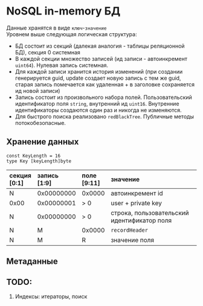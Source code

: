 # NoSQL in-memory БД
Данные хранятся в виде `ключ`-`значение` </br>
Уровнем выше следующая логическая структура:
- БД состоит из секций (далекая аналогия - таблицы реляционной БД), секция 0 системная
- В каждой секции множество записей (ид записи - автоинкремент `uint64`). Нулевая запись системная.
- Для каждой записи хранится история изменений (при создании генерируется guid, update создает новую запись с тем же
guid, старая запись помечается как удаленная + в заголовке сохраняется ид новой записи)
- Запись состоит из произвольного набора полей. Пользовательский идентификатор поля `string`, внутренний ид `uint16`.
Внутренние идентификаторы создаются один раз и никогда не изменяются.
- Для быстрого поиска реализовано `redBlackTree`. Публичные методы потокобезопасные. 

## Хранение данных
```
const KeyLength = 16
type Key [keyLength]byte
```

| секция</br> [0:1] </br> | запись</br> [1:9] | поле</br> [9:11] | значение                                    |
|:------------------------|:------------------|:-----------------|:--------------------------------------------|
| N                       | 0x00000000        | 0x0000           | автоинкремент id                            |
| 0x00                    | 0x00000001        | > 0              | user + private key                          |
| N                       | 0x00000000        | > 0              | строка, пользовательский идентификатор поля |
| N                       | M                 | 0x0000           | `recordHeader`                              |
| N                       | M                 | R                | значение поля                               |

## Метаданные

## TODO:

1. Индексы: итераторы, поиск